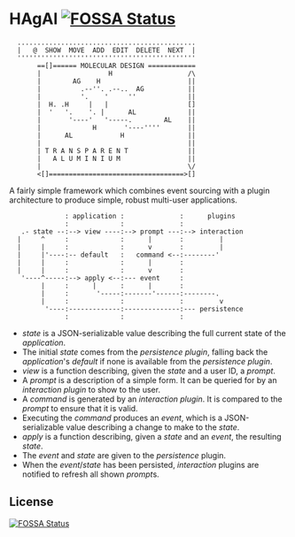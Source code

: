 # HAgAl [![FOSSA Status](https://app.fossa.io/api/projects/git%2Bgithub.com%2Fjameswilddev%2FHAgAl.svg?type=shield)](https://app.fossa.io/projects/git%2Bgithub.com%2Fjameswilddev%2FHAgAl?ref=badge_shield)

```
  .............................................
  |   @  SHOW  MOVE  ADD  EDIT  DELETE  NEXT  |
  '''''''''''''''''''''''''''''''''''''''''''''
       ==[]====== MOLECULAR DESIGN ============
       |                 H                   /\
       |        AG    H                      ||
       |          .--''. .--..  AG           ||
       |          '.    '     ''             ||
       |  H. .H     |   |                    []
       |  '   '.    '. |      AL             ||
       |       '----'   '-----.        AL    ||
       |             H       '----''''       ||
       |      AL            H                ||
       |                                     ||
       | T R A N S P A R E N T               ||
       |   A L U M I N I U M                 ||
       |                                     \/
       <[]==================================>[]

```

A fairly simple framework which combines event sourcing with a plugin
architecture to produce simple, robust multi-user applications.

```
              : application :              :      plugins
              :             :              :
   .- state --:--> view ----:--> prompt ---:--> interaction
  |     ^     :             :      |       :         |
  |     |     :             :      v       :         |
  |     |'----:-- default   :   command <--:--------'
  |     |     :             :      |       :
  |     |     :             :      v       :
   '----^-----:--> apply <--:--- event     :
        |     :      |      :      |       :
        |     :       '-----:-------'------:--------.
        |     :             :              :         v
         '----:-------------:--------------:--- persistence
              :             :              :
```

- *state* is a JSON-serializable value describing the full current state of the
  *application*.
- The initial *state* comes from the *persistence* *plugin*, falling back the
  *application*'s *default* if none is available from the *persistence*
  *plugin*.
- *view* is a function describing, given the *state* and a user ID, a *prompt*.
- A *prompt* is a description of a simple form.  It can be queried for by an
  *interaction* *plugin* to show to the user.
- A *command* is generated by an *interaction* *plugin*.  It is compared to the
  *prompt* to ensure that it is valid.
- Executing the *command* produces an *event*, which is a JSON-serializable
  value describing a change to make to the *state*.
- *apply* is a function describing, given a *state* and an *event*, the
  resulting *state*.
- The *event* and *state* are given to the *persistence* plugin.
- When the *event*/*state* has been persisted, *interaction* plugins are
  notified to refresh all shown *prompt*s.

## License

[![FOSSA Status](https://app.fossa.io/api/projects/git%2Bgithub.com%2Fjameswilddev%2FHAgAl.svg?type=large)](https://app.fossa.io/projects/git%2Bgithub.com%2Fjameswilddev%2FHAgAl?ref=badge_large)
